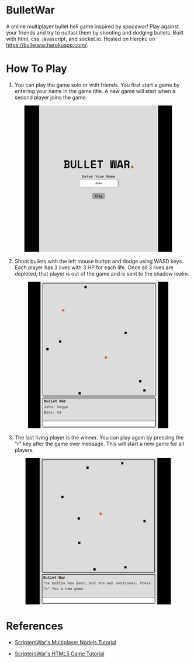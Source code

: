 # BulletWar

A online multiplayer bullet hell game inspired by <i>spacewar!</i> Play against your friends and try to outlast them by shooting and dodging bullets. Built with html, css, javascript, and socket.io. Hosted on Heroku on https://bulletwar.herokuapp.com/.

# How To Play

1. You can play the game solo or with friends. You first start a game by entering your name in the game title. A new game will start when a second player joins the game.

<p align="center">
   <img src="./images/GameTitle.png" height=400>
</p>

2. Shoot bullets with the left mouse button and dodge using WASD keys. Each player has 3 lives with 3 HP for each life. Once all 3 lives are depleted, that player is out of the game and is sent to the shadow realm.

<p align="center">
   <img src="./images/GameScreen.png" height=400>
</p>

3. The last living player is the winner. You can play again by pressing the "r" key after the game over message. This will start a new game for all players.
<p align="center">
   <img src="./images/GameEnd.png" height=400>
</p>

# References

- [ScriptersWar's Multiplayer Nodejs Tutorial](https://scripterswar.com/tutorial/nodejs#)

- [ScriptersWar's HTML5 Game Tutorial](https://scripterswar.com/tutorial/html5)
